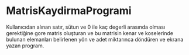 # MatrisKaydirmaProgrami
Kullanıcıdan alınan satır, sütun ve 0 ile kaç degerli arasında  olması gerektiğine gore matris oluşturan ve bu matrisin kenar ve koselerinde bulunan elemanları belirlenen yön ve adet miktarınca döndüren ve ekrana yazan program.
